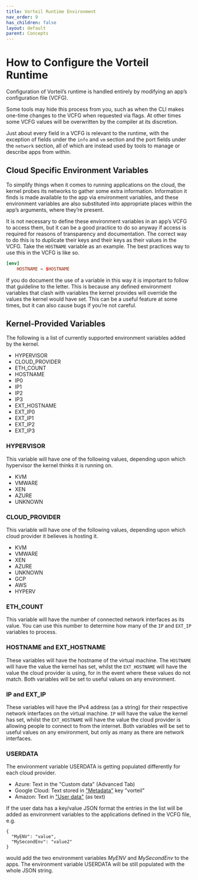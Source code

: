 ```yaml
---
title: Vorteil Runtime Environment
nav_order: 9
has_children: false
layout: default
parent: Concepts
---
```


# How to Configure the Vorteil Runtime

Configuration of Vorteil’s runtime is handled entirely by modifying an app’s configuration file (VCFG).

Some tools may hide this process from you, such as when the CLI makes one-time changes to the VCFG when requested via flags. At other times some VCFG values will be overwritten by the compiler at its discretion.

Just about every field in a VCFG is relevant to the runtime, with the exception of fields under the `info` and `vm` section and the port fields under the `network` section, all of which are instead used by tools to manage or describe apps from within.

## Cloud Specific Environment Variables

To simplify things when it comes to running applications on the cloud, the kernel probes its networks to gather some extra information. Information it finds is made available to the app via environment variables, and these environment variables are also substituted into appropriate places within the app’s arguments, where they’re present.

It is not necessary to define these environment variables in an app’s VCFG to access them, but it can be a good practice to do so anyway if access is required for reasons of transparency and documentation. The correct way to do this is to duplicate their keys and their keys as their values in the VCFG. Take the `HOSTNAME` variable as an example. The best practices way to use this in the VCFG is like so.

```toml
[env]
    HOSTNAME = $HOSTNAME
```

If you do document the use of a variable in this way it is important to follow that guideline to the letter. This is because any defined environment variables that clash with variables the kernel provides will override the values the kernel would have set. This can be a useful feature at some times, but it can also cause bugs if you’re not careful.

## Kernel-Provided Variables

The following is a list of currently supported environment variables added by the kernel.

- HYPERVISOR
- CLOUD_PROVIDER
- ETH_COUNT
- HOSTNAME
- IP0
- IP1
- IP2
- IP3
- EXT_HOSTNAME
- EXT_IP0
- EXT_IP1
- EXT_IP2
- EXT_IP3

### HYPERVISOR

This variable will have one of the following values, depending upon which hypervisor the kernel thinks it is running on.

- KVM
- VMWARE
- XEN
- AZURE
- UNKNOWN

### CLOUD_PROVIDER

This variable will have one of the following values, depending upon which cloud provider it believes is hosting it.

- KVM
- VMWARE
- XEN
- AZURE
- UNKNOWN
- GCP
- AWS
- HYPERV

### ETH_COUNT

This variable will have the number of connected network interfaces as its value. You can use this number to determine how many of the `IP` and `EXT_IP` variables to process.

### HOSTNAME and EXT_HOSTNAME

These variables will have the hostname of the virtual machine. The `HOSTNAME` will have the value the kernel has set, whilst the `EXT_HOSTNAME` will have the value the cloud provider is using, for in the event where these values do not match. Both variables will be set to useful values on any environment.

### IP and EXT_IP

These variables will have the IPv4 address (as a string) for their respective network interfaces on the virtual machine. `IP` will have the value the kernel has set, whilst the `EXT_HOSTNAME` will have the value the cloud provider is allowing people to connect to from the internet. Both variables will be set to useful values on any environment, but only as many as there are network interfaces.

### USERDATA

The environment variable USERDATA is getting populated differently for each cloud provider.

- Azure: Text in the "Custom data" (Advanced Tab)
- Google Cloud: Text stored in ["Metadata"](https://cloud.google.com/compute/docs/storing-retrieving-metadata) key "vorteil"
- Amazon: Text in ["User data"](https://docs.aws.amazon.com/AWSEC2/latest/UserGuide/ec2-instance-metadata.html) (as text)

If the user data has a key/value JSON format the entries in the list will be added as environment variables to the applications defined in the VCFG file, e.g.

```
{
  "MyENV": "value",
  "MySecondEnv": "value2"
}
```

would add the two environment variables *MyENV* and *MySecondEnv* to the apps. The environment variable USERDATA will be still populated with the whole JSON string.
